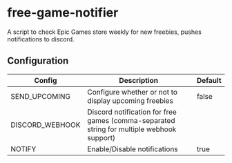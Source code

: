 # free-game-notifier
A script to check Epic Games store weekly for new freebies, pushes notifications to discord.

## Configuration

| Config          | Description                                                                               | Default |
|-----------------|-------------------------------------------------------------------------------------------|---------|
| SEND_UPCOMING   | Configure whether or not to display upcoming freebies                                     | false   |
| DISCORD_WEBHOOK | Discord notification for free games (comma-separated string for multiple webhook support) |         |
| NOTIFY          | Enable/Disable notifications                                                              | true    |
